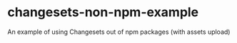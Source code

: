 # changesets-non-npm-example
An example of using Changesets out of npm packages (with assets upload)

